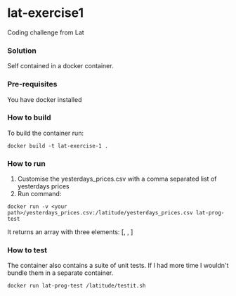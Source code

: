 # lat-exercise1
Coding challenge from Lat

### Solution
Self contained in a docker container.

### Pre-requisites
You have docker installed

### How to build
To build the container run:
```
docker build -t lat-exercise-1 .
```
### How to run
1. Customise the yesterdays_prices.csv with a comma separated list of yesterdays prices
2. Run command:
```
docker run -v <your path>/yesterdays_prices.csv:/latitude/yesterdays_prices.csv lat-prog-test
```
It returns an array with three elements:
  [<buyTime>, <sellTime>, <profit>]

### How to test
The container also contains a suite of unit tests.  If I had more time I wouldn't bundle them in a separate container.
```
docker run lat-prog-test /latitude/testit.sh
```
